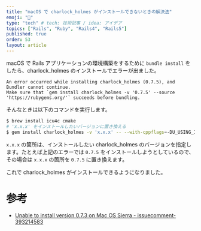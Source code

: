 ```yaml
---
title: "macOS で charlock_holmes がインストールできないときの解決法"
emoji: "👻"
type: "tech" # tech: 技術記事 / idea: アイデア
topics: ["Rails", "Ruby", "Rails4", "Rails5"]
published: true
order: 53
layout: article
---
```


macOS で Rails アプリケーションの環境構築をするために `bundle install` をしたら、charlock_holmes のインストールでエラーが出ました。

```
An error occurred while installing charlock_holmes (0.7.5), and Bundler cannot continue.
Make sure that `gem install charlock_holmes -v '0.7.5' --source 'https://rubygems.org/'` succeeds before bundling.
```

そんなときは以下のコマンドを実行します。

```bash
$ brew install icu4c cmake
# 'x.x.x' をインストールしたいバージョンに置き換える
$ gem install charlock_holmes -v 'x.x.x' -- --with-cppflags=-DU_USING_ICU_NAMESPACE=1 --with-cxxflags=-std=c++11
```

`x.x.x` の箇所は、インストールしたい charlock_holmes のバージョンを指定します。たとえば上記のエラーでは `0.7.5` をインストールしようとしているので、その場合は `x.x.x` の箇所を `0.7.5` に置き換えます。

これで charlock_holmes がインストールできるようになりました。

# 参考
- [Unable to install version 0.7.3 on Mac OS Sierra - issuecomment-393214583](https://github.com/brianmario/charlock_holmes/issues/117#issuecomment-393214583)
